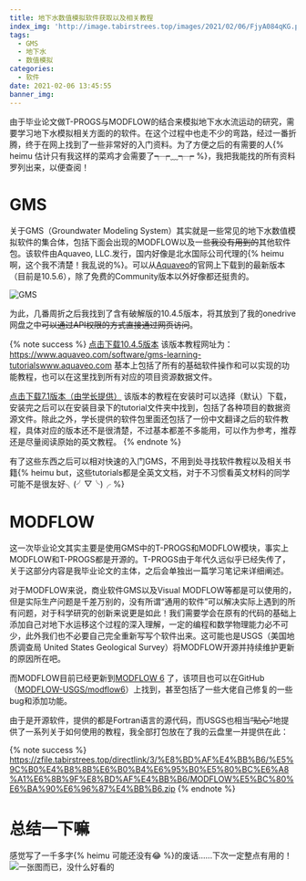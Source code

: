 ```yaml
---
title: 地下水数值模拟软件获取以及相关教程
index_img: 'http://image.tabirstrees.top/images/2021/02/06/FjyA084qKG.png'
tags:
  - GMS
  - 地下水
  - 数值模拟
categories:
  - 软件
date: 2021-02-06 13:45:55
banner_img:
---
```



由于毕业论文做T-PROGS与MODFLOW的结合来模拟地下水水流运动的研究，需要学习地下水模拟相关方面的的软件。在这个过程中也走不少的弯路，经过一番折腾，终于在网上找到了一些非常好的入门资料。为了方便之后的有需要的人{% heimu 估计只有我这样的菜鸡才会需要了┭┮﹏┭┮ %}，我把我能找的所有资料罗列出来，以便查阅！

<!--more-->

# GMS

关于GMS（Groundwater Modeling System）其实就是一些常见的地下水数值模拟软件的集合体，包括下面会出现的MODFLOW以及一些~~我没有用到的~~其他软件包。该软件由Aquaveo, LLC.发行，国内好像是北水国际公司代理的{% heimu 啊，这个我不清楚！我乱说的%}。可以从[Aquaveo](https://www.aquaveo.com/software/gms-groundwater-modeling-system-introduction)的官网上下载到的最新版本（目前是10.5.6），除了免费的Community版本以外好像都还挺贵的。

![GMS](https://hexo-1301133429.cos.ap-chengdu.myqcloud.com/20210110170550.png)

为此，几番周折之后我找到了含有破解版的10.4.5版本，将其放到了我的onedrive网盘之中~~可以通过API权限的方式直接通过网页访问~~。

{% note success %}
[点击下载10.4.5版本](https://zfile.tabirstrees.top/directlink/3/%E8%BD%AF%E4%BB%B6/%E5%9C%B0%E4%B8%8B%E6%B0%B4%E6%95%B0%E5%80%BC%E6%A8%A1%E6%8B%9F%E8%BD%AF%E4%BB%B6/GMS/10.4.5/AquaveoGMS.zip)
该版本教程网址为：https://www.aquaveo.com/software/gms-learning-tutorialswww.aquaveo.com 基本上包括了所有的基础软件操作和可以实现的功能教程，也可以在这里找到所有对应的项目资源数据文件。

[点击下载7.1版本（由学长提供）](https://zfile.tabirstrees.top/directlink/3/%E8%BD%AF%E4%BB%B6/%E5%9C%B0%E4%B8%8B%E6%B0%B4%E6%95%B0%E5%80%BC%E6%A8%A1%E6%8B%9F%E8%BD%AF%E4%BB%B6/GMS/GMS.rar)
该版本的教程在安装时可以选择（默认）下载，安装完之后可以在安装目录下的tutorial文件夹中找到，包括了各种项目的数据资源文件。除此之外，学长提供的软件包里面还包括了一份中文翻译之后的软件教程，具体对应的版本还不是很清楚，不过基本都差不多能用，可以作为参考，推荐还是尽量阅读原始的英文教程。
{% endnote %}

有了这些东西之后可以相对快速的入门GMS，不用到处寻找软件教程以及相关书籍{% heimu but，这些tutorials都是全英文文档，对于不习惯看英文材料的同学可能不是很友好╮(╯▽╰)╭ %}

# MODFLOW

这一次毕业论文其实主要是使用GMS中的T-PROGS和MODFLOW模块，事实上MODFLOW和T-PROGS都是开源的。T-PROGS由于年代久远似乎已经失传了，关于这部分内容是我毕业论文的主体，之后会单独出一篇学习笔记来详细阐述。

对于MODFLOW来说，商业软件GMS以及Visual MODFLOW等都是可以使用的，但是实际生产问题是千差万别的，没有所谓“通用的软件”可以解决实际上遇到的所有问题，对于科学研究的创新来说更是如此！我们需要学会在原有的代码的基础上添加自己对地下水运移这个过程的深入理解，一定的编程和数学物理能力必不可少，此外我们也不必要自己完全重新写写个软件出来。这可能也是USGS（美国地质调查局 United States Geological Survey）将MODFLOW开源并持续维护更新的原因所在吧。

而MODFLOW目前已经更新到[MODFLOW 6](https://www.usgs.gov/software/modflow-6-usgs-modular-hydrologic-model)
了，该项目也可以在GitHub（[MODFLOW-USGS/modflow6](https://github.com/MODFLOW-USGS/modflow6)）上找到，甚至包括了一些大佬自己修复的一些bug和添加功能。

由于是开源软件，提供的都是Fortran语言的源代码，而USGS也相当~~“贴心”~~地提供了一系列关于如何使用的教程，我全部打包放在了我的云盘里一并提供在此：

{% note success %}
https://zfile.tabirstrees.top/directlink/3/%E8%BD%AF%E4%BB%B6/%E5%9C%B0%E4%B8%8B%E6%B0%B4%E6%95%B0%E5%80%BC%E6%A8%A1%E6%8B%9F%E8%BD%AF%E4%BB%B6/MODFLOW%E5%BC%80%E6%BA%90%E6%96%87%E4%BB%B6.zip
{% endnote %}

# 总结一下嘛

感觉写了一千多字{% heimu 可能还没有😂 %}的废话......下次一定整点有用的！
![一张图而已，没什么好看的](http://image.tabirstrees.top/images/2021/02/06/E77C06B943FAD6398EAA3097BE3B80C1.jpg)
